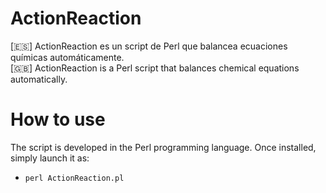 # ActionReaction
[🇪🇸] ActionReaction es un script de Perl que balancea ecuaciones químicas automáticamente. <br>
[🇬🇧] ActionReaction is a Perl script that balances chemical equations automatically.

# How to use
The script is developed in the Perl programming language. Once installed, simply launch it as:
- `perl ActionReaction.pl`
